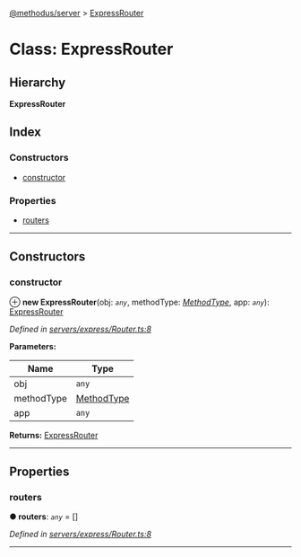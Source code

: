 [@methodus/server](../README.md) > [ExpressRouter](../classes/expressrouter.md)

# Class: ExpressRouter

## Hierarchy

**ExpressRouter**

## Index

### Constructors

* [constructor](expressrouter.md#constructor)

### Properties

* [routers](expressrouter.md#routers)

---

## Constructors

<a id="constructor"></a>

###  constructor

⊕ **new ExpressRouter**(obj: *`any`*, methodType: *[MethodType](../enums/methodtype.md)*, app: *`any`*): [ExpressRouter](expressrouter.md)

*Defined in [servers/express/Router.ts:8](https://github.com/nodulusteam/methodus.dev/blob/907fca8/src/servers/express/Router.ts#L8)*

**Parameters:**

| Name | Type |
| ------ | ------ |
| obj | `any` |
| methodType | [MethodType](../enums/methodtype.md) |
| app | `any` |

**Returns:** [ExpressRouter](expressrouter.md)

___

## Properties

<a id="routers"></a>

###  routers

**● routers**: *`any`* =  []

*Defined in [servers/express/Router.ts:8](https://github.com/nodulusteam/methodus.dev/blob/907fca8/src/servers/express/Router.ts#L8)*

___


